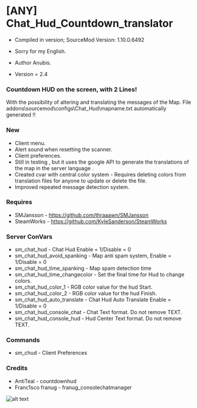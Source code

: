 # [ANY] Chat_Hud_Countdown_translator

* Compiled in version; SourceMod Version: 1.10.0.6492
* Sorry for my English.

* Author Anubis.
* Version = 2.4

### Countdown HUD on the screen, with 2 Lines!
With the possibility of altering and translating the messages of the Map.
File addons\sourcemod\configs\Chat_Hud\mapname.txt
automatically generated !!

### New

* Client menu.
* Alert sound when resetting the scanner.
* Client preferences.
* Still in testing , but it uses the google API to generate the translations of the map in the server language .
* Created cvar with central color system - Requires deleting colors from translation files for anyone to update or delete the file.
* Improved repeated message detection system.

### Requires

* SMJansson - https://github.com/thraaawn/SMJansson
* SteamWorks - https://github.com/KyleSanderson/SteamWorks

### Server ConVars

* sm_chat_hud - Chat Hud Enable = 1/Disable = 0
* sm_chat_hud_avoid_spanking - Map anti spam system, Enable = 1/Disable = 0
* sm_chat_hud_time_spanking - Map spam detection time
* sm_chat_hud_time_changecolor - Set the final time for Hud to change colors.
* sm_chat_hud_color_1 - RGB color value for the hud Start.
* sm_chat_hud_color_2 - RGB color value for the hud Finish.
* sm_chat_hud_auto_translate - Chat Hud Auto Translate Enable = 1/Disable = 0
* sm_chat_hud_console_chat - Chat Text format. Do not remove TEXT.
* sm_chat_hud_console_hud - Hud Center Text format. Do not remove TEXT.

### Commands

* sm_chud - Client Preferences

### Credits

* AntiTeal - countdownhud
* Franc1sco franug - franug_consolechatmanager

![alt text](https://raw.githubusercontent.com/Stewart-Anubis/Chat-Hud-Countdown-Translator-Anubis-Edition/main/img/img1.jpg)
